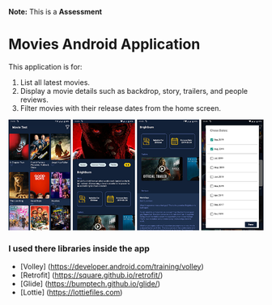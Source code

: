 **Note:** This is a **Assessment**

Movies Android Application
=========================

This application is for:

1. List all latest movies.
2. Display a movie details such as backdrop, story, trailers, and people reviews.
3. Filter movies with their release dates from the home screen.

![Movies Android Application](https://github.com/mahmoudmagdi/MovieApp/raw/master/mockup.png)


### I used there libraries inside the app

* [Volley] (https://developer.android.com/training/volley)
* [Retrofit] (https://square.github.io/retrofit/)
* [Glide] (https://bumptech.github.io/glide/)
* [Lottie] (https://lottiefiles.com)
